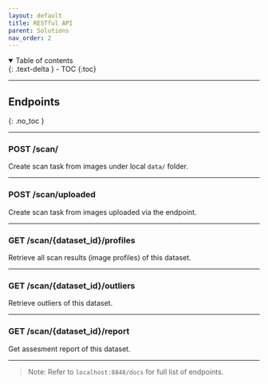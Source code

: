 ```yaml
---
layout: default
title: RESTful API
parent: Solutions
nav_order: 2
---
```


<details open markdown="block">
  <summary>
    Table of contents
  </summary>
  {: .text-delta }
- TOC
{:toc}
</details>

---

## Endpoints
{: .no_toc }

---

### POST /scan/

Create scan task from images under local `data/` folder.

---

### POST /scan/uploaded

Create scan task from images uploaded via the endpoint.

---

### GET /scan/{dataset_id}/profiles

Retrieve all scan results (image profiles) of this dataset.

---

### GET /scan/{dataset_id}/outliers

Retrieve outliers of this dataset.

---

### GET /scan/{dataset_id}/report

Get assesment report of this dataset.

---

> Note: Refer to `localhost:8848/docs` for full list of endpoints.
